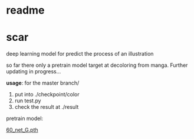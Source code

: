 # readme

# scar

deep learning model for predict the process of an illustration

so far there only a pretrain model target at decoloring from manga. Further updating in progress...<br/>

****usage****: for the master branch/

1. put into ./checkpoint/color
2. run test.py
3. check the result at ./result

pretrain model:

[60_net_G.pth](https://drive.google.com/file/d/1-Y33Kh_-MfOozs5HxcDLKkcWUAC2XXCd/view?usp=sharing)
